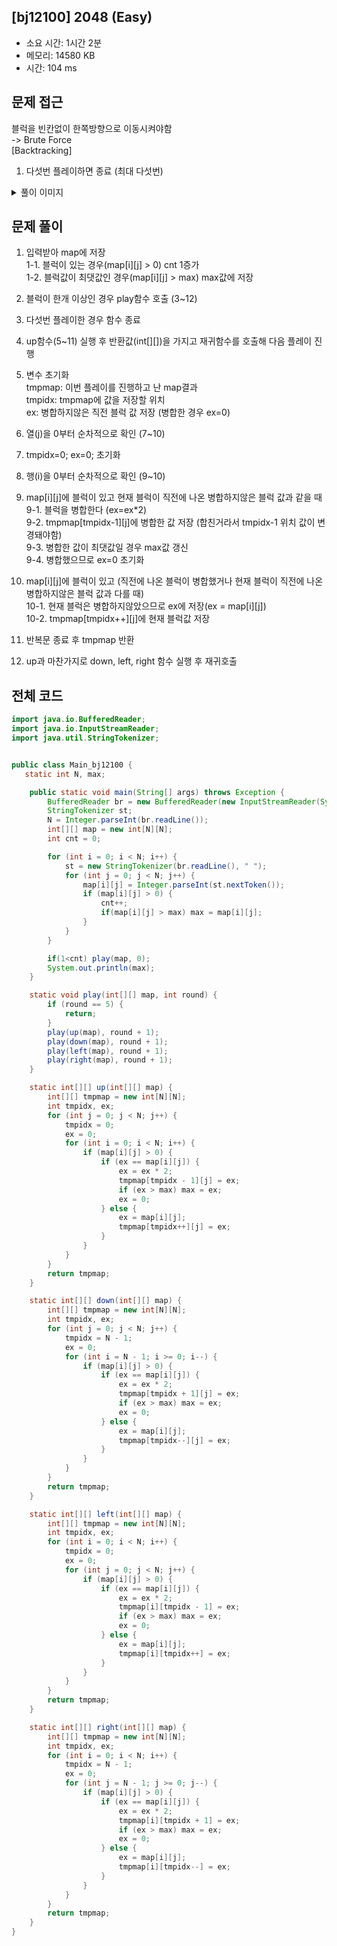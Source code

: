 ## [bj12100] 2048 (Easy)

- 소요 시간: 1시간 2분
- 메모리: 14580 KB
- 시간: 104 ms

## 문제 접근

블럭을 빈칸없이 한쪽방향으로 이동시켜야함<br>
-> Brute Force<br>
[Backtracking]<br>

1. 다섯번 플레이하면 종료 (최대 다섯번)<br>

<details>
<summary>풀이 이미지</summary>
<img src="https://user-images.githubusercontent.com/26339069/175207850-e33a0ffb-9b69-4e07-8a3d-9b3b93b7c23d.jpg" width="600"> 
<img src="https://user-images.githubusercontent.com/26339069/175204742-06b50fb5-04da-409a-b2d7-2141c7780765.jpg" width="600"> 
</details>

## 문제 풀이

1. 입력받아 map에 저장<br>
   1-1. 블럭이 있는 경우(map[i][j] > 0) cnt 1증가<br>
   1-2. 블럭값이 최댓값인 경우(map[i][j] > max) max값에 저장<br>

2. 블럭이 한개 이상인 경우 play함수 호출 (3~12)

3. 다섯번 플레이한 경우 함수 종료

4. up함수(5~11) 실행 후 반환값(int[][])을 가지고 재귀함수를 호출해 다음 플레이 진행

5. 변수 초기화<br>
   tmpmap: 이번 플레이를 진행하고 난 map결과<br>
   tmpidx: tmpmap에 값을 저장할 위치<br>
   ex: 병합하지않은 직전 블럭 값 저장 (병합한 경우 ex=0)<br>

6. 열(j)을 0부터 순차적으로 확인 (7~10)

7. tmpidx=0; ex=0; 초기화

8. 행(i)을 0부터 순차적으로 확인 (9~10)

9. map[i][j]에 블럭이 있고 현재 블럭이 직전에 나온 병합하지않은 블럭 값과 같을 때<br>
   9-1. 블럭을 병합한다 (ex=ex\*2)<br>
   9-2. tmpmap[tmpidx-1][j]에 병합한 값 저장 (합친거라서 tmpidx-1 위치 값이 변경돼야함)<br>
   9-3. 병합한 값이 최댓값일 경우 max값 갱신<br>
   9-4. 병합했으므로 ex=0 초기화<br>

10. map[i][j]에 블럭이 있고 (직전에 나온 블럭이 병합했거나 현재 블럭이 직전에 나온 병합하지않은 블럭 값과 다를 때)<br>
    10-1. 현재 블럭은 병합하지않았으므로 ex에 저장(ex = map[i][j])<br>
    10-2. tmpmap[tmpidx++][j]에 현재 블럭값 저장<br>

11. 반복문 종료 후 tmpmap 반환

12. up과 마찬가지로 down, left, right 함수 실행 후 재귀호출

## 전체 코드

```java
import java.io.BufferedReader;
import java.io.InputStreamReader;
import java.util.StringTokenizer;


public class Main_bj12100 {
   static int N, max;

    public static void main(String[] args) throws Exception {
        BufferedReader br = new BufferedReader(new InputStreamReader(System.in));
        StringTokenizer st;
        N = Integer.parseInt(br.readLine());
        int[][] map = new int[N][N];
        int cnt = 0;

        for (int i = 0; i < N; i++) {
            st = new StringTokenizer(br.readLine(), " ");
            for (int j = 0; j < N; j++) {
                map[i][j] = Integer.parseInt(st.nextToken());
                if (map[i][j] > 0) {
                    cnt++;
                    if(map[i][j] > max) max = map[i][j];
                }
            }
        }

        if(1<cnt) play(map, 0);
        System.out.println(max);
    }

    static void play(int[][] map, int round) {
        if (round == 5) {
            return;
        }
        play(up(map), round + 1);
        play(down(map), round + 1);
        play(left(map), round + 1);
        play(right(map), round + 1);
    }

    static int[][] up(int[][] map) {
        int[][] tmpmap = new int[N][N];
        int tmpidx, ex;
        for (int j = 0; j < N; j++) {
            tmpidx = 0;
            ex = 0;
            for (int i = 0; i < N; i++) {
                if (map[i][j] > 0) {
                    if (ex == map[i][j]) {
                        ex = ex * 2;
                        tmpmap[tmpidx - 1][j] = ex;
                        if (ex > max) max = ex;
                        ex = 0;
                    } else {
                        ex = map[i][j];
                        tmpmap[tmpidx++][j] = ex;
                    }
                }
            }
        }
        return tmpmap;
    }

    static int[][] down(int[][] map) {
        int[][] tmpmap = new int[N][N];
        int tmpidx, ex;
        for (int j = 0; j < N; j++) {
            tmpidx = N - 1;
            ex = 0;
            for (int i = N - 1; i >= 0; i--) {
                if (map[i][j] > 0) {
                    if (ex == map[i][j]) {
                        ex = ex * 2;
                        tmpmap[tmpidx + 1][j] = ex;
                        if (ex > max) max = ex;
                        ex = 0;
                    } else {
                        ex = map[i][j];
                        tmpmap[tmpidx--][j] = ex;
                    }
                }
            }
        }
        return tmpmap;
    }

    static int[][] left(int[][] map) {
        int[][] tmpmap = new int[N][N];
        int tmpidx, ex;
        for (int i = 0; i < N; i++) {
            tmpidx = 0;
            ex = 0;
            for (int j = 0; j < N; j++) {
                if (map[i][j] > 0) {
                    if (ex == map[i][j]) {
                        ex = ex * 2;
                        tmpmap[i][tmpidx - 1] = ex;
                        if (ex > max) max = ex;
                        ex = 0;
                    } else {
                        ex = map[i][j];
                        tmpmap[i][tmpidx++] = ex;
                    }
                }
            }
        }
        return tmpmap;
    }

    static int[][] right(int[][] map) {
        int[][] tmpmap = new int[N][N];
        int tmpidx, ex;
        for (int i = 0; i < N; i++) {
            tmpidx = N - 1;
            ex = 0;
            for (int j = N - 1; j >= 0; j--) {
                if (map[i][j] > 0) {
                    if (ex == map[i][j]) {
                        ex = ex * 2;
                        tmpmap[i][tmpidx + 1] = ex;
                        if (ex > max) max = ex;
                        ex = 0;
                    } else {
                        ex = map[i][j];
                        tmpmap[i][tmpidx--] = ex;
                    }
                }
            }
        }
        return tmpmap;
    }
}
```
